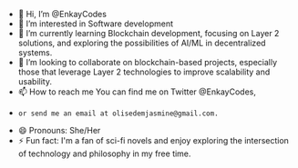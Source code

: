 - 👋 Hi, I’m @EnkayCodes
- 👀 I’m interested in Software development 
- 🌱 I’m currently learning Blockchain development, focusing on Layer 2 solutions, and exploring the possibilities of AI/ML in decentralized systems.
- 💞️ I’m looking to collaborate on blockchain-based projects, especially those that leverage Layer 2 technologies to improve scalability and usability.
- 📫 How to reach me You can find me on Twitter @EnkayCodes,
-     or send me an email at olisedemjasmine@gmail.com.
- 😄 Pronouns: She/Her
- ⚡ Fun fact: I'm a fan of sci-fi novels and enjoy exploring the intersection of technology and philosophy in my free time.

<!---
EnkayCodes/EnkayCodes is a ✨ special ✨ repository because its `README.md` (this file) appears on your GitHub profile.
You can click the Preview link to take a look at your changes.
--->
